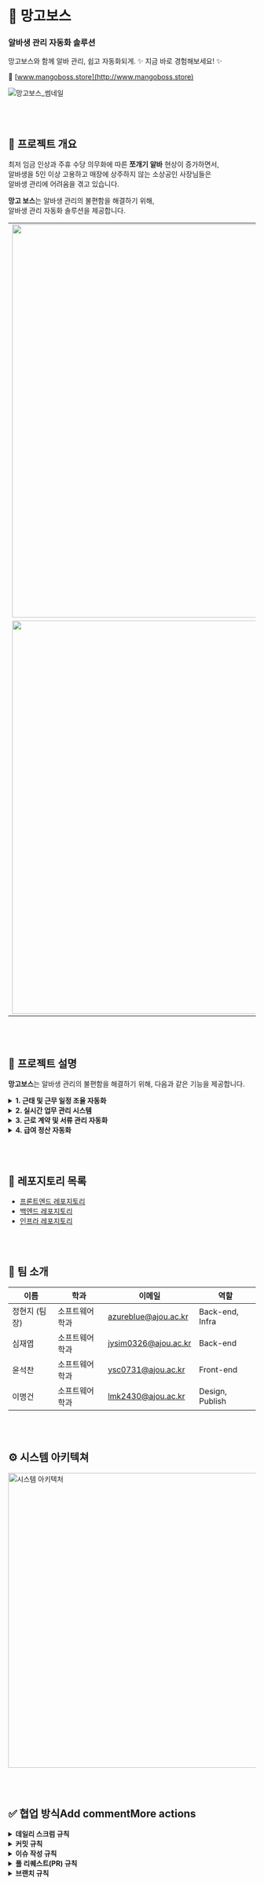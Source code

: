# 🥭 망고보스  
### 알바생 관리 자동화 솔루션
망고보스와 함께 알바 관리, 쉽고 자동화되게. ✨ 지금 바로 경험해보세요! ✨

🔗 [www.mangoboss.store](http://www.mangoboss.store)

![망고보스_썸네일](https://github.com/user-attachments/assets/fa80c4d7-8976-4d36-b279-f3a04301c092)

<br><br>

## 📌 프로젝트 개요

최저 임금 인상과 주휴 수당 의무화에 따른 **쪼개기 알바** 현상이 증가하면서,  
알바생을 5인 이상 고용하고 매장에 상주하지 않는 소상공인 사장님들은  
알바생 관리에 어려움을 겪고 있습니다.  

**망고 보스**는 알바생 관리의 불편함을 해결하기 위해,  
알바생 관리 자동화 솔루션을 제공합니다.

<div align="center">
  <table>
    <tr>
      <td><img src="https://github.com/user-attachments/assets/d09840e3-e54c-48b2-b2a3-f6440d6d7b28" width="800"/></td>
      <td><img src="https://github.com/user-attachments/assets/8da58589-54de-4f27-880d-4fcda1556b60" width="800"/></td>
    </tr>
    <tr>
      <td><img src="https://github.com/user-attachments/assets/64a5970a-a064-463d-a0de-8156f4211903" width="800"/></td>
      <td><img src="https://github.com/user-attachments/assets/741337c8-00ae-41d7-9962-013efb7bf825" width="800"/></td>
    </tr>
  </table>
</div>

<br><br>

## 📌 프로젝트 설명  
**망고보스**는 알바생 관리의 불편함을 해결하기 위해, 다음과 같은 기능을 제공합니다.

<details>
<summary><strong> 1. 근태 및 근무 일정 조율 자동화</strong></summary>

<br>
<ul>
<li>알바생의 출퇴근 시간 기록 및 근무 일정 관리 자동화  </li>
<li><strong>QR 체크인 / GPS 기반 출퇴근</strong> 기능으로 정확한 출근 여부 파악  </li>
<li>알바생이 직접 <u>근무 변경 요청 / 근태 기록 수정</u> 가능  </li>
<li>사장은 간단한 승인만으로 근태 관리 가능  </li>
</ul>
  불필요한 확인 과정을 줄여, 효율적인 일정 조율 지원

<br>

<br>

<div align="center">
  <table>
    <tr>
      <td><img src="https://github.com/user-attachments/assets/0745d843-21bd-4693-a7f6-2b1917485941" width="800"/></td>
      <td><img src="https://github.com/user-attachments/assets/7d56a9e5-c6cc-468c-8234-885e9bbbd245" width="800"/></td>
    </tr>
  </table>
</div>
</details>


<details>
<summary><strong> 2. 실시간 업무 관리 시스템</strong></summary>

<br>
<ul>
<li>알바생 업무 현황을 실시간 확인할 수 있는 <strong>대시보드 제공</strong>  </li>
<li>업무 지시, 완료 체크, 피드백 기록 등 <u>전체 커뮤니케이션 자동화</u>  </li>
<li>현장 운영 상황을 <strong>한눈에 파악</strong>하여 즉각 대응 가능  </li>
</ul>
<br>

   커뮤니케이션 오류를 줄이고 업무 생산성을 향상

<br>

<div align="center">
  <table>
    <tr>
      <td><img src="https://github.com/user-attachments/assets/99b86713-7dba-4a75-8647-6cad856503fa" width="800"/></td>
      <td><img src="https://github.com/user-attachments/assets/a4406d72-d9e6-4f71-a446-27b82043a3e3" width="800"/></td>
    </tr>
  </table>
</div>
</details>

<details>
<summary><strong> 3. 근로 계약 및 서류 관리 자동화</strong></summary>

<br>
<ul>
<li><strong>전자 서명</strong>을 통한 간편한 근로 계약 체결 </li> 
<li>주민등록증 사본 등 <u>필수 서류 업로드 및 진행 상태 확인</u>  </li>
<li>계약서는 <strong>PDF 저장 및 다운로드</strong> 가능  </li>
<li>모든 서류는 <strong>보안 저장</strong>되며 언제든 열람 가능  </li>
</ul>
<br>

문서 누락 걱정 없는 체계적인 계약 관리

<br>

<div align="center">
  <table>
    <tr>
      <td><img src="https://github.com/user-attachments/assets/13ccc971-21f0-45fd-8004-4f6775d114ff" width="800"/></td>
      <td><img src="https://github.com/user-attachments/assets/45c63af2-be0a-460c-96d6-c4bc32814cfe" width="800"/></td>
    </tr>
  </table>
</div>
</details>

<details>
<summary><strong> 4. 급여 정산 자동화</strong></summary>

<br>
<ul>
<li>출퇴근 기록 기반 <strong>급여 자동 계산</strong>  </li>
<li><u>시급, 주휴수당, 세금, 공제 항목</u>까지 자동 반영  </li>
<li><strong>정해진 날짜에 송금</strong> 자동화  </li>
<li>알바생에게는 <strong>급여 명세서 자동 발급</strong> </li> 
</ul>
<br>

실수 없는 급여 정산과 투명한 정보 공유

<br>

<div align="center">
  <table>
    <tr>
      급여부분 채워넣을 것것
    </tr>
  </table>
</div>
</details>



<br><br>

## 🚀 레포지토리 목록

- [프론트엔드 레포지토리](https://github.com/Mango-Butter/dev-fe)
- [백엔드 레포지토리](https://github.com/Mango-Butter/dev-back)
- [인프라 레포지토리](https://github.com/Mango-Butter/dev-manifests)



<br><br>

## 👤 팀 소개

| 이름       | 학과             | 이메일                     | 역할            |
|------------|------------------|----------------------------|-----------------|
| 정현지 (팀장) | 소프트웨어학과    | azureblue@ajou.ac.kr       | Back-end, Infra |
| 심재엽      | 소프트웨어학과    | jysim0326@ajou.ac.kr        | Back-end        |
| 윤석찬      | 소프트웨어학과    | ysc0731@ajou.ac.kr          | Front-end       |
| 이명건      | 소프트웨어학과    | lmk2430@ajou.ac.kr          | Design, Publish |



<br><br>

## ⚙️ 시스템 아키텍쳐

<img src="https://github.com/user-attachments/assets/add5007e-2805-41d3-965a-dba443818487" alt="시스템 아키텍처" width="600"/>



<br><br>

## ✅ 협업 방식Add commentMore actions

<details>
<summary><b>데일리 스크럼 규칙</b></summary>

**진행 방식**

- 매일 **오전 10시**, 슬랙 채널을 통해 아래 항목들을 간단히 공유합니다.
- 형식은 자유롭게 하되, 핵심 내용을 빠짐없이 전달합니다.

**공유 항목**

1. 어제까지 했던 Task 및 일정을 작성해주세요.
2. 오늘 할 Task 및 일정을 작성해주세요.
3. 수행하는 업무 과정에서 발생한 특이사항을 적어주세요.
4. 기타 공유할 사항이 존재한다면 작성해주세요.

</details>

<details>
<summary><b>커밋 규칙</b></summary>

**형식**

```
{Type}: {Message} ({issueNum})

ex) feat: 예약 Dto 수정 (#31)
```

**Type 목록**

- `init`: 프로젝트 초기 설정
- `feat`: 새로운 기능 추가
- `fix`: 버그 수정
- `docs`: 문서 수정
- `style`: 코드 포맷팅, 세미콜론 누락 등 (기능 변경 없음)
- `refactor`: 코드 리팩토링
- `test`: 테스트 코드 작성 또는 수정
- `chore`: 빌드 설정, 패키지 관리 등
- `design`: (프론트) CSS 수정/추가
- `remove`: 코드/파일 삭제
- `build`: 빌드 파일 관련
- `cicd`: CI/CD 관련 설정

**작성 규칙**

- 커밋 메시지는 **한글로** 작성
- 파일명, 디렉토리명은 **커밋 메시지에 작성 금지**
- `:` 뒤에만 스페이스 있음 → `feat: 메시지`

</details>

<details>
<summary><b>이슈 작성 규칙</b></summary>


**제목 형식**

```
[{state}] {issue title}

ex) [feat] 로그인 기능 개발
```

**템플릿 예시**

```
---
name: issue_template_feature
about: 기능개발 시 이슈 템플릿
title: "[feat]"
---

## 🤔 기능 설명

> 추가하려는 기능에 대해 간결하게 설명해주세요

## 💻 작업 상세 내용

- [ ] TODO

## 참고할 수 있는 자료 (선택)
```

</details>

<details>
<summary><b>풀 리퀘스트(PR) 규칙</b></summary>


**제목 형식**

```
[#이슈번호] 작업 요약

ex) [#13] 로그인 페이지 퍼블리싱
```

**본문 작성 예시**

```
## #️⃣ 연관 이슈
> ex) #13

### PR 타입
- [ ] 기능 추가
- [ ] 기능 삭제
- [ ] 버그 수정
- [ ] 의존성/환경 설정

## 💻 작업 내용
- [ ] TODO

### 테스트 결과 or 스크린샷 (선택)
> 캡처 첨부

## 💬 리뷰 요구사항 (선택)
> 리뷰 시 중점적으로 봐줬으면 하는 부분
```

**기타 주의사항**

- `Squash Merge` 사용
- 여러 이슈가 관련될 경우, PR 제목에는 대표 이슈만 쓰고 커밋에 모두 포함
- 예시:

```
[#13] 로그인 페이지 퍼블리싱 (#56)
  - fix: 로그인 페이지 오류 수정 (#46, #47)
  - fix: 소셜 로그인 연동 버그 (#48)
```

</details>

<details>
<summary><b>브랜치 규칙</b></summary>


**형식**

```
{state}/{issueNum}/{userStoryNum}

ex) feat/#131/1-2
```

**규칙**

1. `dev` 브랜치에서 분기
2. UserStory 번호만 부여 (Task X)
3. 작업 완료 후 PR 생성 및 리뷰
4. `main`에 **Squash Merge**

</details>
